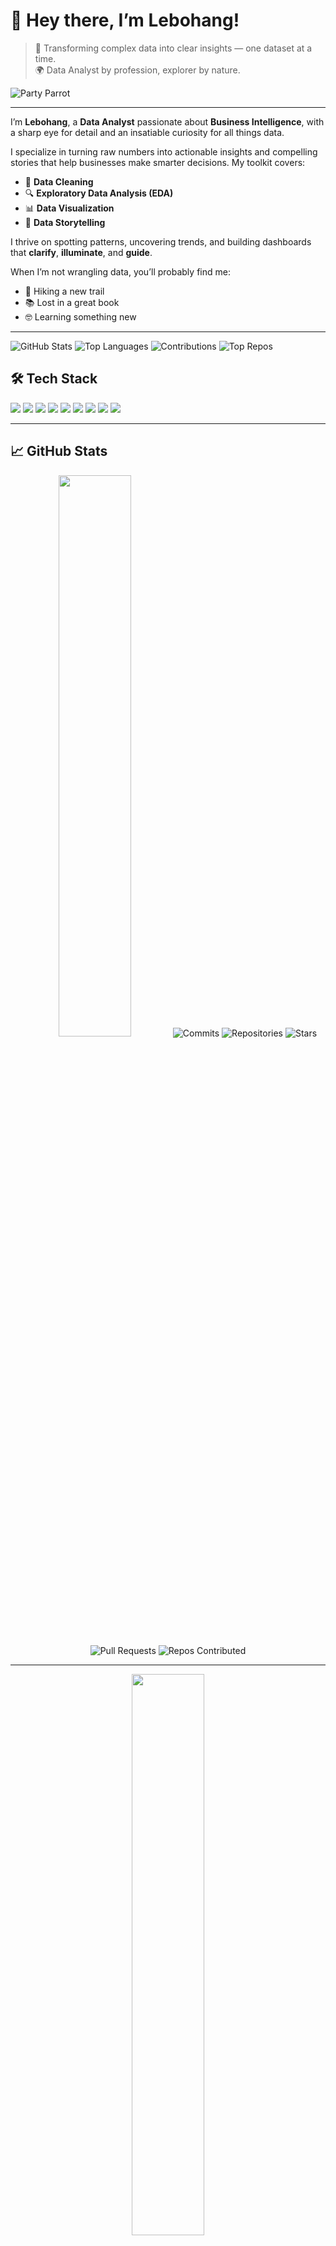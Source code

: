 # 👋 Hey there, I’m Lebohang!

> 🧠 Transforming complex data into clear insights — one dataset at a time.  
> 🌍 Data Analyst by profession, explorer by nature.

![Party Parrot](https://cultofthepartyparrot.com/parrots/hd/parrot.gif)

---

I’m **Lebohang**, a **Data Analyst** passionate about **Business Intelligence**, with a sharp eye for detail and an insatiable curiosity for all things data.  

I specialize in turning raw numbers into actionable insights and compelling stories that help businesses make smarter decisions. My toolkit covers:  

- 🧹 **Data Cleaning**  
- 🔍 **Exploratory Data Analysis (EDA)**  
- 📊 **Data Visualization**  
- 📖 **Data Storytelling**  

I thrive on spotting patterns, uncovering trends, and building dashboards that **clarify**, **illuminate**, and **guide**.

When I’m not wrangling data, you’ll probably find me:  
- 🥾 Hiking a new trail  
- 📚 Lost in a great book  
- 🤓 Learning something new  

---
![GitHub Stats](https://git-hub-stats-card-generator.vercel.app/api/svg?username=YOUR_USERNAME)
![Top Languages](https://git-hub-stats-card-generator.vercel.app/api/svg?username=YOUR_USERNAME&type=languages)
![Contributions](https://git-hub-stats-card-generator.vercel.app/api/svg?username=YOUR_USERNAME&type=contributions)
![Top Repos](https://git-hub-stats-card-generator.vercel.app/api/svg?username=YOUR_USERNAME&type=top-repos)

## 🛠 Tech Stack

<p align="left">
  <img src="https://img.shields.io/badge/SQL-4479A1?style=for-the-badge&logo=postgresql&logoColor=white"/>
  <img src="https://img.shields.io/badge/Python-FFD43B?style=for-the-badge&logo=python&logoColor=blue"/>
  <img src="https://img.shields.io/badge/Excel-217346?style=for-the-badge&logo=microsoft-excel&logoColor=white"/>
  <img src="https://img.shields.io/badge/Tableau-E97627?style=for-the-badge&logo=tableau&logoColor=white"/>
  <img src="https://img.shields.io/badge/Power%20BI-F2C811?style=for-the-badge&logo=powerbi&logoColor=black"/>
  <img src="https://img.shields.io/badge/R-276DC3?style=for-the-badge&logo=r&logoColor=white"/>
  <img src="https://img.shields.io/badge/HTML5-E34F26?style=for-the-badge&logo=html5&logoColor=white"/>
  <img src="https://img.shields.io/badge/CSS3-1572B6?style=for-the-badge&logo=css3&logoColor=white"/>
  <img src="https://img.shields.io/badge/JavaScript-F7DF1E?style=for-the-badge&logo=javascript&logoColor=black"/>
</p>

---

## 📈 GitHub Stats

<div align="center">
<!-- GitHub Stats Card -->
<img src="https://github-readme-stats.vercel.app/api?username=Ratau-Lebohang&show_icons=true&theme=github_dark&hide_border=true" width="48%" />

<!-- Commit Count -->
<img alt="Commits" src="https://img.shields.io/badge/Commits-143-brightgreen?style=for-the-badge&logo=git&logoColor=white" />

<!-- Repository Count -->
<img alt="Repositories" src="https://img.shields.io/badge/Repositories-12-blue?style=for-the-badge&logo=github&logoColor=white" />

<!-- Stars -->
<img alt="Stars" src="https://img.shields.io/badge/Stars-0-yellow?style=for-the-badge&logo=starship&logoColor=white" />

<!-- Pull Requests -->
<img alt="Pull Requests" src="https://img.shields.io/badge/Pull_Requests-0-lightgrey?style=for-the-badge&logo=git-pull-request&logoColor=white" />

<!-- Repos Contributed To -->
<img alt="Repos Contributed" src="https://img.shields.io/badge/Contributed_To-3-purple?style=for-the-badge&logo=sourceforge&logoColor=white" />

---

<!-- GitHub Streak -->
<img src="https://streak-stats.demolab.com?user=Ratau-Lebohang&theme=github-dark&hide_border=true" width="48%" />

</div>

---

## 📬 Let’s Connect

<a href="https://linkedin.com/in/lebohang-r-16067124b" target="_blank">
  <img src="https://img.shields.io/badge/-LinkedIn-0077B5?style=flat-square&logo=linkedin&logoColor=white"/>
</a>
<a href="mailto:rataulebohang8@gmail.com" target="_blank">
  <img src="https://img.shields.io/badge/-Gmail-D14836?style=flat-square&logo=gmail&logoColor=white"/>
</a>

---

✨ _Thanks for stopping by! Let’s connect and build something impactful._ 🚀
